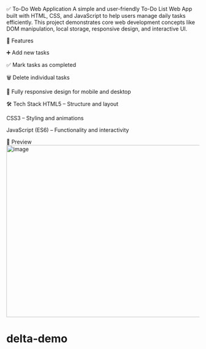 ✅ To-Do Web Application
A simple and user-friendly To-Do List Web App built with HTML, CSS, and JavaScript to help users manage daily tasks efficiently. This project demonstrates core web development concepts like DOM manipulation, local storage, responsive design, and interactive UI.

🚀 Features

➕ Add new tasks

✅ Mark tasks as completed

🗑️ Delete individual tasks

📱 Fully responsive design for mobile and desktop

🛠️ Tech Stack
HTML5 – Structure and layout

CSS3 – Styling and animations

JavaScript (ES6) – Functionality and interactivity

📸 Preview
<img width="945" height="449" alt="image" src="https://github.com/user-attachments/assets/08b1f436-e924-4936-bcc4-a802b754706c" />

# delta-demo

